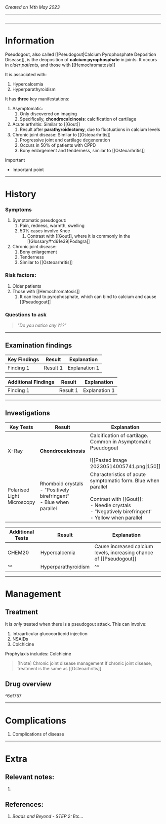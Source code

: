 *Created on 14th May 2023*

---
```toc
```
---

# Information
Pseudogout, also called [[Pseudogout|Calcium Pyrophosphate Deposition Disease]], is the deoposition of **calcium pyrophosphate** in joints. It occurs in *older patients*, and those with [[Hemochromatosis]]

It is associated with:
1. Hypercalcemia
2. Hyperparathyroidism

It has **three** key manifestations:
1. Asymptomatic:
	1. Only discovered on imaging
	2. Specifically, **chondrocalcinosis**: calcification of cartilage
2. Acute arthritis: Similar to [[Gout]]
	1. Result after **parathyroidectomy**, due to fluctuations in calcium levels
3. Chronic joint disease: Similar to [[Osteoarhritis]]
	1. Progressive joint and cartilage degeneration
	2. Occurs in 50% of patients with CPPD
	3. Bony enlargement and tenderness, similar to [[Osteoarhritis]]

> [!Important]
- Important point

--- 
# History
### Symptoms
1. Symptomatic pseudogout:
	1. Pain, redness, warmth, swelling
	2. 50% cases involve Knee
		1. Contrast with [[Gout]], where it is commonly in the [[Glossary#^d61e39|Podagra]]
2. Chronic joint disease:
	1. Bony enlargement
	2. Tenderness
	3. Similar to [[Osteoarhritis]]

### Risk factors:
1. Older patients
2. Those with [[Hemochromatosis]]
	1. It can lead to pyrophosphate, which can bind to calcium and cause [[Pseudogout]]

### Questions to ask
>*"Do you notice any ???"*

---

## Examination findings
| Key Findings | Result   | Explanation   |
| ------------ | -------- | ------------- |
| Finding 1    | Result 1 | Explanation 1 |

| Additional Findings | Result   | Explanation   |
| ------------------- | -------- | ------------- |
| Finding 1           | Result 1 | Explanation 1 |

---

## Investigations
| Key Tests                 |Result| Explanation                                                                                                                                                     |
| ------------------------- | --- | --------------------------------------------------------------------------------------------------------------------------------------------------------------- |
|X-Ray|**Chondrocalcinosis** |Calcification of cartilage. Common in Asymptomatic Pseudogout <br> <br> ![[Pasted image 20230514005741.png\|150]] |
|Polarised Light Microscopy|Rhomboid crystals <br>- "Positively birefringent" <br>- Blue when parallel|Characteristics of acute symptomatic form. Blue when parallel <br> <br>Contrast with [[Gout]]: <br>- Needle crystals <br>- "Negatively birefringent' <br>- Yellow when parallel|

| Additional Tests               |  Result   | Explanation                |
| ------------------------------ | --- | --------------------- |
|CHEM20|Hypercalcemia|Cause increased calcium levels, increasing chance of [[Pseudogout]]|
|^^|Hyperparathyroidism|^^|

---

# Management
## Treatment
It is *only* treated when there is a pseudogout attack. This can involve:
1. Intraarticular glucocorticoid injection
2. NSAIDs
3. Colchicine

Prophylaxis includes: Colchicine

>[!Note] Chronic joint disease management
If chronic joint disease, treatment is the same as [[Osteoarhritis]]

## Drug overview


^6df757

---

# Complications
1. Complications of disease

---

# Extra
## Relevant notes:
1. 
## References:
1. *Boads and Beyond - STEP 2:* Etc...